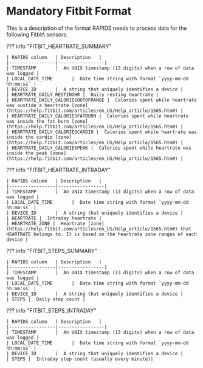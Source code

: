 # Mandatory Fitbit Format

This is a description of the format RAPIDS needs to process data for the following Fitbit\ sensors.

??? info "FITBIT_HEARTRATE_SUMMARY"

    | RAPIDS column   | Description   |
    |-----------------|-----------------|
    | TIMESTAMP       |  An UNIX timestamp (13 digits) when a row of data was logged |
    | LOCAL_DATE_TIME       |  Date time string with format `yyyy-mm-dd hh:mm:ss` |
    | DEVICE_ID       |  A string that uniquely identifies a device |
    | HEARTRATE_DAILY_RESTINGHR |  Daily resting heartrate |
    | HEARTRATE_DAILY_CALORIESOUTOFRANGE |  Calories spent while heartrate was oustide a heartrate [zone](https://help.fitbit.com/articles/en_US/Help_article/1565.htm#) |
    | HEARTRATE_DAILY_CALORIESFATBURN |  Calories spent while heartrate was inside the fat burn [zone](https://help.fitbit.com/articles/en_US/Help_article/1565.htm#) |
    | HEARTRATE_DAILY_CALORIESCARDIO |  Calories spent while heartrate was inside the cardio [zone](https://help.fitbit.com/articles/en_US/Help_article/1565.htm#) |
    | HEARTRATE_DAILY_CALORIESPEAK |  Calories spent while heartrate was inside the peak [zone](https://help.fitbit.com/articles/en_US/Help_article/1565.htm#) |

??? info "FITBIT_HEARTRATE_INTRADAY"

    | RAPIDS column   | Description   |
    |-----------------|-----------------|
    | TIMESTAMP       |  An UNIX timestamp (13 digits) when a row of data was logged |
    | LOCAL_DATE_TIME       |  Date time string with format `yyyy-mm-dd hh:mm:ss` |
    | DEVICE_ID       |  A string that uniquely identifies a device |
    | HEARTRATE |  Intraday heartrate |
    | HEARTRATE_ZONE |  Heartrate [zone](https://help.fitbit.com/articles/en_US/Help_article/1565.htm#) that HEARTRATE belongs to. It is based on the heartrate zone ranges of each device |

??? info "FITBIT_STEPS_SUMMARY"

    | RAPIDS column   | Description   |
    |-----------------|-----------------|
    | TIMESTAMP       |  An UNIX timestamp (13 digits) when a row of data was logged |
    | LOCAL_DATE_TIME       |  Date time string with format `yyyy-mm-dd hh:mm:ss` |
    | DEVICE_ID       |  A string that uniquely identifies a device |
    | STEPS |  Daily step count |

??? info "FITBIT_STEPS_INTRADAY"

    | RAPIDS column   | Description   |
    |-----------------|-----------------|
    | TIMESTAMP       |  An UNIX timestamp (13 digits) when a row of data was logged |
    | LOCAL_DATE_TIME       |  Date time string with format `yyyy-mm-dd hh:mm:ss` |
    | DEVICE_ID       |  A string that uniquely identifies a device |
    | STEPS |  Intraday step count (usually every minute)|